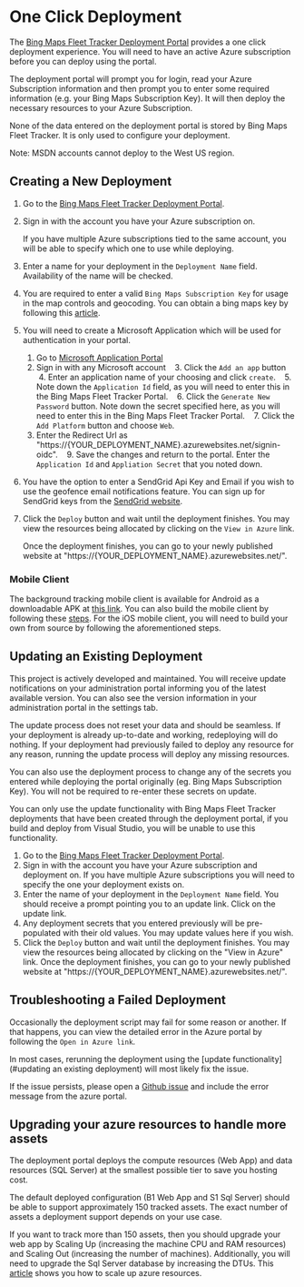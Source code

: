 # One Click Deployment

The [Bing Maps Fleet Tracker Deployment Portal](https://aka.ms/bingmapsfleettracker) provides a one click deployment experience. You will need to have an active Azure subscription before you can deploy using the portal.

The deployment portal will prompt you for login, read your Azure Subscription information and then prompt you to enter some required information (e.g. your Bing Maps Subscription Key). It will then deploy the necessary resources to your Azure Subscription.

None of the data entered on the deployment portal is stored by Bing Maps Fleet Tracker. It is only used to configure your deployment.

Note: MSDN accounts cannot deploy to the West US region.

## Creating a New Deployment

1. Go to the [Bing Maps Fleet Tracker Deployment Portal](https://aka.ms/bingmapsfleettracker).
2. Sign in with the account you have your Azure subscription on.

    If you have multiple Azure subscriptions tied to the same account, you will be able to specify which one to use while deploying.
3. Enter a name for your deployment in the `Deployment Name` field. Availability of the name will be checked.
4. You are required to enter a valid `Bing Maps Subscription Key` for usage in the map controls and geocoding. You can obtain a bing maps key by following this [article](https://msdn.microsoft.com/en-us/library/ff428642.aspx).
5. You will need to create a Microsoft Application which will be used for authentication in your portal.
    1. Go to [Microsoft Application Portal](https://apps.dev.microsoft.com/?deeplink=/appList)
    2. Sign in with any Microsoft account
    3. Click the `Add an app` button
    4. Enter an application name of your choosing and click `create`.
    5. Note down the `Application Id` field, as you will need to enter this in the Bing Maps Fleet Tracker Portal.
    6. Click the `Generate New Password` button. Note down the secret specified here, as you will need to enter this in the Bing Maps Fleet Tracker Portal.
    7. Click the `Add Platform` button and choose `Web`.
    8. Enter the Redirect Url as "https://{YOUR\_DEPLOYMENT\_NAME}.azurewebsites.net/signin-oidc".
    9. Save the changes and return to the portal. Enter the `Application Id` and `Appliation Secret` that you noted down.
6. You have the option to enter a SendGrid Api Key and Email if you wish to use the geofence email notifications feature. You can sign up for SendGrid keys from the [SendGrid website](https://sendgrid.com/).
7. Click the `Deploy` button and wait until the deployment finishes. You may view the resources being allocated by clicking on the `View in Azure` link.

    Once the deployment finishes, you can go to your newly published website at "https://{YOUR\_DEPLOYMENT\_NAME}.azurewebsites.net/".

### Mobile Client

The background tracking mobile client is available for Android as a downloadable APK at [this link](https://github.com/Microsoft/Bing-Maps-Fleet-Tracker/releases). You can also build the mobile client by following these [steps](https://github.com/Microsoft/Bing-Maps-Fleet-Tracker/blob/master/MobileClient/README.md). For the iOS mobile client, you will need to build your own from source by following the aforementioned steps.

## Updating an Existing Deployment

This project is actively developed and maintained. You will receive update notifications on your administration portal informing you of the latest available version. You can also see the version information in your administration portal in the settings tab.

The update process does not reset your data and should be seamless. If your deployment is already up-to-date and working, redeploying will do nothing. If your deployment had previously failed to deploy any resource for any reason, running the update process will deploy any missing resources.

You can also use the deployment process to change any of the secrets you entered while deploying the portal originally (eg. Bing Maps Subscription Key). You will not be required to re-enter these secrets on update.

You can only use the update functionality with Bing Maps Fleet Tracker deployments that have been created through the deployment portal, if you build and deploy from Visual Studio, you will be unable to use this functionality.

1. Go to the [Bing Maps Fleet Tracker Deployment Portal](https://aka.ms/bingmapsfleettracker).
2. Sign in with the account you have your Azure subscription and deployment on.
    If you have multiple Azure subscriptions you will need to specify the one your deployment exists on.
3. Enter the name of your deployment in the `Deployment Name` field. You should receive a prompt pointing you to an update link. Click on the update link.
4. Any deployment secrets that you entered previously will be pre-populated with their old values. You may update values here if you wish.
5. Click the `Deploy` button and wait until the deployment finishes. You may view the resources being allocated by clicking on the "View in Azure" link.
    Once the deployment finishes, you can go to your newly published website at "https://{YOUR\_DEPLOYMENT\_NAME}.azurewebsites.net/".

## Troubleshooting a Failed Deployment

Occasionally the deployment script may fail for some reason or another. If that happens, you can view the detailed error in the Azure portal by following the `Open in Azure link`.

In most cases, rerunning the deployment using the [update functionality](#updating an existing deployment) will most likely fix the issue.

If the issue persists, please open a [Github issue](https://github.com/Microsoft/Bing-Maps-Fleet-Tracker/issues) and include the error message from the azure portal.

## Upgrading your azure resources to handle more assets

The deployment portal deploys the compute resources (Web App) and data resources (SQL Server) at the smallest possible tier to save you hosting cost.

The default deployed configuration (B1 Web App and S1 Sql Server) should be able to support approximately 150 tracked assets. The exact number of assets a deployment support depends on your use case.

If you want to track more than 150 assets, then you should upgrade your web app by Scaling Up (increasing the machine CPU and RAM resources) and Scaling Out (increasing the number of machines). Additionally, you will need to upgrade the Sql Server database by increasing the DTUs. This [article](https://docs.microsoft.com/en-us/azure/app-service/web-sites-scale) shows you how to scale up azure resources.
